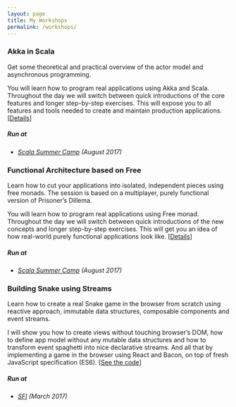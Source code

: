 ```yaml
---
layout: page
title: My Workshops
permalink: /workshops/
---
```


### Akka in Scala
Get some theoretical and practical overview of the actor model and asynchronous programming.

You will learn how to program real applications using Akka and Scala. Throughout the day we will switch between quick introductions of the core features and longer step-by-step exercises. This will expose you to all features and tools needed to create and maintain production applications. [[Details](/scala-summer-camp/#akka-in-scala)]

##### Run at
  - *[Scala Summer Camp](/scala-summer-camp) (August 2017)*

### Functional Architecture based on Free
Learn how to cut your applications into isolated, independent pieces using free monads. The session is based on a multiplayer, purely functional version of Prisoner’s Dillema.

You will learn how to program real applications using Free monad. Throughout the day we will switch between quick introductions of the new concepts and longer step-by-step exercises. This will get you an idea of how real-world purely functional applications look like. [[Details](/scala-summer-camp/#functional-architecture-based-on-free)]

##### Run at
  - *[Scala Summer Camp](/scala-summer-camp) (August 2017)*

### Building Snake using Streams
Learn how to create a real Snake game in the browser from scratch using reactive approach, immutable data structures, composable components and event streams.

I will show you how to create views without touching browser’s DOM, how to define app model without any mutable data structures and how to transform event spaghetti into nice declarative streams. And all that by implementing a game in the browser using React and Bacon, on top of fresh JavaScript specification (ES6). [[See the code](https://github.com/miciek/web-snake-react-bacon)]

##### Run at
  - *[SFI](http://sfi.org.pl) (March 2017)*

